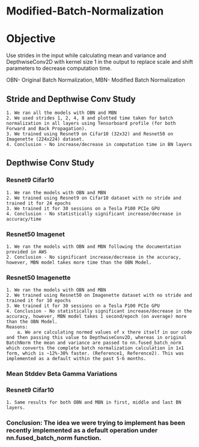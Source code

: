 # Modified-Batch-Normalization

# Objective
Use strides in the input while calculating mean and variance and DepthwiseConv2D with kernel size 1 in the output to replace scale and shift parameters to decrease computation time.

OBN- Original Batch Normalization, MBN- Modified Batch Normalization
## Stride and Depthwise Conv Study
    1. We ran all the models with OBN and MBN
    2. We used strides 1, 2, 4, 8 and plotted time taken for batch normalization in all layers using Tensorboard profile (for both Forward and Back Propagation).
    3. We trained using Resnet9 on Cifar10 (32x32) and Resnet50 on Imagenette (224x224) dataset.
    4. Conclusion - No increase/decrease in computation time in BN layers
## Depthwise Conv Study
### Resnet9 Cifar10
    1. We ran the models with OBN and MBN
    2. We trained using Resnet9 on Cifar10 dataset with no stride and trained it for 24 epochs
    3. We trained it for 30 sessions on a Tesla P100 PCIe GPU
    4. Conclusion - No statistically significant increase/decrease in accuracy/time
### Resnet50 Imagenet
    1. We ran the models with OBN and MBN following the documentation provided in AWS 
    2. Conclusion - No significant increase/decrease in the accuracy, however, MBN model takes more time than the OBN Model.
### Resnet50 Imagenette
    1. We ran the models with OBN and MBN
    2. We trained using Resnet50 on Imagenette dataset with no stride and trained it for 10 epochs
    3. We trained it for 30 sessions on a Tesla P100 PCIe GPU
    4. Conclusion - No statistically significant increase/decrease in the accuracy, however, MBN model takes 1 second/epoch (on average) more than the OBN Model. 
	Reasons:
        a. We are calculating normed values of x there itself in our code and then passing this value to DepthwiseConv2D, whereas in original BatchNorm the mean and variance are passed to nn.fused_batch_norm which converts the complete batch normalization calculation in 1x1 form, which is ~12%-30% faster. (Reference1, Reference2). This was implemented as a default within the past 5-6 months.
### Mean Stddev Beta Gamma Variations
### Resnet9 Cifar10
    1. Same results for both OBN and MBN in first, middle and last BN layers.
### Conclusion: The idea we were trying to implement has been recently implemented as a default operation under nn.fused_batch_norm function.
